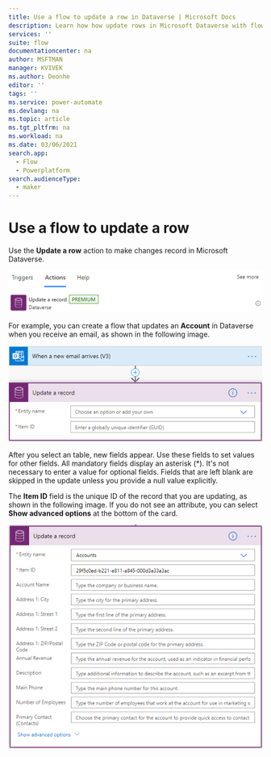 ```yaml
---
title: Use a flow to update a row in Dataverse | Microsoft Docs
description: Learn how how update rows in Microsoft Dataverse with flows.  
services: ''
suite: flow
documentationcenter: na
author: MSFTMAN
manager: KVIVEK
ms.author: Deonhe
editor: ''
tags: ''
ms.service: power-automate
ms.devlang: na
ms.topic: article
ms.tgt_pltfrm: na
ms.workload: na
ms.date: 03/06/2021
search.app: 
  - Flow
  - Powerplatform
search.audienceType: 
  - maker
---
```



# Use a flow to update a row

Use the **Update a row** action to make changes record in Microsoft Dataverse.

![Image that displays the Update a row action](../media/update-row/5a6de73bf02a1882c9948e96ca114f45.png)

For example, you can create a flow that updates an **Account** in Dataverse when you receive an email, as shown in the following image.

![Image that shows a flow that updates a record when an email arrives.](../media/update-row/bdf36001f983ce1283432f963610c016.png)

After you select an table, new fields appear. Use these fields to set values for other fields. All mandatory fields display an asterisk (\*). It's not necessary to enter a value for optional fields. Fields that are left blank are skipped in the update unless you provide a null value explicitly.

The **Item ID** field is the unique ID of the record that you are updating, as shown in the following image. If you do not see an attribute, you can select **Show advanced options** at the bottom of the card.

![Expanded update a row card](../media/update-row/8c09cb32dd9852a0c149d3651c179f01.png)